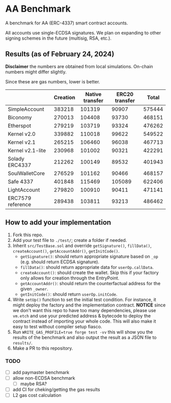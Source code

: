 # AA Benchmark

A benchmark for AA (ERC-4337) smart contract accounts.

All accounts use single-ECDSA signatures. We plan on expanding to other signing schemes in the future (multisig, RSA, etc.).

## Results (as of February 24, 2024)

**Disclaimer** the numbers are obtained from local simulations. On-chain numbers might differ slightly.

Since these are gas numbers, lower is better.

|                   | Creation | Native transfer | ERC20 transfer | Total  |
| ----------------- | -------- | --------------- | -------------- | ------ |
| SimpleAccount     | 383218   | 101319          | 90907          | 575444 |
| Biconomy          | 270013   | 104408          | 93730          | 468151 |
| Etherspot         | 279219   | 103719          | 93324          | 476262 |
| Kernel v2.0       | 339882   | 110018          | 99622          | 549522 |
| Kernel v2.1       | 265215   | 106460          | 96038          | 467713 |
| Kernel v2.1-lite  | 230968   | 101002          | 90321          | 422291 |
| Solady ERC4337    | 212262   | 100149          | 89532          | 401943 |
| SoulWalletCore    | 276529   | 101162          | 90466          | 468157 |
| Safe 4337         | 401848   | 115469          | 105089         | 622406 |
| LightAccount      | 279820   | 100910          | 90411          | 471141 |
| ERC7579 reference | 289438   | 103811          | 93213          | 486462 |

## How to add your implementation

1. Fork this repo.
2. Add your test file to `./test/`; create a folder if needed.
3. Inherit `src/TestBase.sol` and override `getSignature()`, `fillData()`, `createAccount()`, `getAccountAddr()`, `getInitCode()`.
   - `getSignature()`: should return appropriate signature based on `_op` (e.g. should return ECDSA signature).
   - `fillData()`: should return appropriate data for `userOp.callData`.
   - `createAccount()`: should create the wallet. Skip this if your factory only allows for creation through the EntryPoint.
   - `getAccountAddr()`: should return the counterfactual address for the given `_owner`.
   - `getInitCode()`: should return `userOp.initCode`.
4. Write `setUp()` function to set the initial test condition. For instance, it might deploy the factory and the implementation contract. **NOTICE** since we don't want this repo to have too many dependencies, please use `vm.etch` and use your predicted address & bytecode to deploy the contract instead of importing your whole code. This will also make it easy to test without compiler setup fiasco.
5. Run `WRITE_GAS_PROFILE=true forge test -vv` this will show you the results of the benchmark and also output the result as a JSON file to `results/`.
6. Make a PR to this repository.

### TODO

- [ ] add paymaster benchmark
- [ ] allow non-ECDSA benchmark
  - [ ] maybe RSA?
- [ ] add CI for cheking/getting the gas results
- [ ] L2 gas cost calculation
